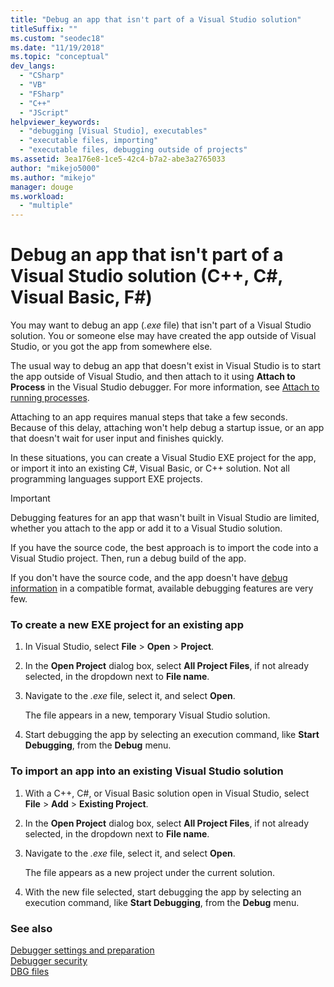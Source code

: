```yaml
---
title: "Debug an app that isn't part of a Visual Studio solution"
titleSuffix: ""
ms.custom: "seodec18"
ms.date: "11/19/2018"
ms.topic: "conceptual"
dev_langs: 
  - "CSharp"
  - "VB"
  - "FSharp"
  - "C++"
  - "JScript"
helpviewer_keywords: 
  - "debugging [Visual Studio], executables"
  - "executable files, importing"
  - "executable files, debugging outside of projects"
ms.assetid: 3ea176e8-1ce5-42c4-b7a2-abe3a2765033
author: "mikejo5000"
ms.author: "mikejo"
manager: douge
ms.workload: 
  - "multiple"
---
```

# Debug an app that isn't part of a Visual Studio solution (C++, C#, Visual Basic, F#)

You may want to debug an app (*.exe* file) that isn't part of a Visual Studio solution. You or someone else may have created the app outside of Visual Studio, or you got the app from somewhere else. 

The usual way to debug an app that doesn't exist in Visual Studio is to start the app outside of Visual Studio, and then attach to it using **Attach to Process** in the Visual Studio debugger. For more information, see [Attach to running processes](../debugger/attach-to-running-processes-with-the-visual-studio-debugger.md).  
  
Attaching to an app requires manual steps that take a few seconds. Because of this delay, attaching won't help debug a startup issue, or an app that doesn't wait for user input and finishes quickly. 

In these situations, you can create a Visual Studio EXE project for the app, or import it into an existing C#, Visual Basic, or C++ solution. Not all programming languages support EXE projects. 

>[!IMPORTANT]
>Debugging features for an app that wasn't built in Visual Studio are limited, whether you attach to the app or add it to a Visual Studio solution. 
>
>If you have the source code, the best approach is to import the code into a Visual Studio project. Then, run a debug build of the app.
>
>If you don't have the source code, and the app doesn't have [debug information](../debugger/how-to-set-debug-and-release-configurations.md) in a compatible format, available debugging features are very few. 

### To create a new EXE project for an existing app  
   
1. In Visual Studio, select **File** > **Open** > **Project**.  
   
1. In the **Open Project** dialog box, select **All Project Files**, if not already selected, in the dropdown next to **File name**.  
   
1. Navigate to the *.exe* file, select it, and select **Open**.  
   
   The file appears in a new, temporary Visual Studio solution.

1. Start debugging the app by selecting an execution command, like **Start Debugging**, from the **Debug** menu.    
  
### To import an app into an existing Visual Studio solution  
  
1.  With a C++, C#, or Visual Basic solution open in Visual Studio, select **File** > **Add** > **Existing Project**.  
  
1. In the **Open Project** dialog box, select **All Project Files**, if not already selected, in the dropdown next to **File name**.  
   
1. Navigate to the *.exe* file, select it, and select **Open**.  
   
   The file appears as a new project under the current solution.  
   
1. With the new file selected, start debugging the app by selecting an execution command, like **Start Debugging**, from the **Debug** menu.    
  
### See also  
 [Debugger settings and preparation](../debugger/debugger-settings-and-preparation.md)   
 [Debugger security](../debugger/debugger-security.md)   
 [DBG files](/previous-versions/visualstudio/visual-studio-2010/da528y14(v=vs.100))